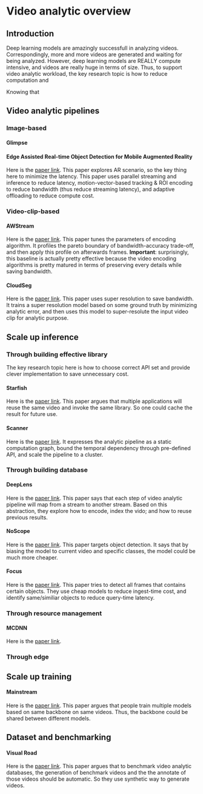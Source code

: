 # Video analytic overview

## Introduction

Deep learning models are amazingly successfull in analyzing videos. 
Correspondingly, more and more videos are generated and waiting for being analyzed.
However, deep learning models are REALLY compute intensive, and videos are really huge in terms of size. 
Thus, to support video analytic workload, the key research topic is how to reduce computation and 

Knowing that 

## Video analytic pipelines

### Image-based

#### Glimpse

#### Edge Assisted Real-time Object Detection for Mobile Augmented Reality
Here is the [paper link](http://www.winlab.rutgers.edu/~luyang/papers/mobicom19_augmented_reality.pdf). 
This paper explores AR scenario, so the key thing here to minimize the latency.
This paper uses parallel streaming and inference to reduce latency, motion-vector-based tracking & ROI encoding to reduce bandwidth (thus reduce streaming latency), and adaptive offloading to reduce compute cost.

### Video-clip-based

#### AWStream
Here is the [paper link](https://awstream.github.io/paper/awstream.pdf). 
This paper tunes the parameters of encoding algorithm.
It profiles the pareto boundary of bandwidth-accuracy trade-off, and then apply this profile on afterwards frames.
**Important**: surprisingly, this baseline is actually pretty effective because the video encoding algorithms is pretty matured in terms of preserving every details while saving bandwidth.

#### CloudSeg
Here is the [paper link](https://www.usenix.org/system/files/hotcloud19-paper-wang.pdf).
This paper uses super resolution to save bandwidth.
It trains a super resolution model based on some ground truth by minimizing analytic error, and then uses this model to super-resolute the input video clip for analytic purpose.

## Scale up inference

### Through building effective library

The key research topic here is how to choose correct API set and provide clever implementation to save unnecessary cost.

#### Starfish
Here is the [paper link](http://roblkw.com/likamwa2015starfish-mobisys.pdf).
This paper argues that multiple applications will reuse the same video and invoke the same library. So one could cache the result for future use.


#### Scanner

Here is the [paper link](http://graphics.stanford.edu/papers/scanner/poms18_scanner.pdf).
It expresses the analytic pipeline as a static computation graph, bound the temporal dependency through pre-defined API, and scale the pipeline to a cluster.

### Through building database

#### DeepLens
Here is the [paper link](http://cidrdb.org/cidr2019/papers/p40-krishnan-cidr19.pdf).
This paper says that each step of video analytic pipeline will map from a stream to another stream.
Based on this abstraction, they explore how to encode, index the vido; and how to reuse previous results.

#### NoScope
Here is the [paper link](https://www.vldb.org/pvldb/vol10/p1586-kang.pdf).
This paper targets object detection. It says that by biasing the model to current video and specific classes, the model could be much more cheaper.

#### Focus
Here is the [paper link](https://www.usenix.org/system/files/osdi18-hsieh.pdf).
This paper tries to detect all frames that contains certain objects. They use cheap models to reduce ingest-time cost, and identify same/similiar objects to reduce query-time latency.

### Through resource management

#### MCDNN
Here is the [paper link](https://homes.cs.washington.edu/~arvind/papers/mcdnn.pdf).

### Through edge

#### 

## Scale up training

#### Mainstream
Here is the [paper link](https://www.usenix.org/system/files/conference/atc18/atc18-jiang.pdf).
This paper argues that people train multiple models based on same backbone on same videos.
Thus, the backbone could be shared between different models.

## Dataset and benchmarking

#### Visual Road
Here is the [paper link](https://db.cs.washington.edu/projects/visualroad/p300-haynes.pdf).
This paper argues that to benchmark video analytic databases, the generation of benchmark videos and the the annotate of those videos should be automatic.
So they use synthetic way to generate videos.

